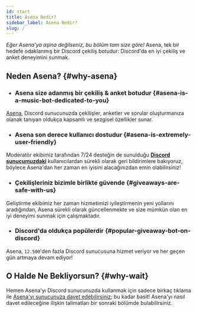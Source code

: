 ```yaml
---
id: start
title: Asena Nedir?
sidebar_label: Asena Nedir?
slug: /
---
```

*Eğer Asena'ya aşina değilseniz, bu bölüm tam size göre!* Asena, tek bir hedefe odaklanmış bir Discord çekiliş botudur:
Discord'da en iyi çekiliş ve anket deneyimini sunmak.

## Neden Asena? {#why-asena}

* ### Asena size adanmış bir çekiliş & anket botudur {#asena-is-a-music-bot-dedicated-to-you}
[Asena](https://asena.xyz), Discord sunucunuzda çekilişler, anketler ve sorular oluşturmanıza olanak tanıyan oldukça kapsamlı ve sezgisel
özellikler sunar.

* ### Asena son derece kullanıcı dostudur {#asena-is-extremely-user-friendly}
Moderatör ekibimiz tarafından 7/24 desteğin de sunulduğu **[Discord sunucumuzdaki](https://dc.asena.xyz)** kullanıcılardan sürekli olarak geri
bildirimlere bakıyoruz, böylece Asena'dan her zaman en iyisini alacağınızdan emin olabilirsiniz!

* ### Çekilişleriniz bizimle birlikte güvende {#giveaways-are-safe-with-us}
Geliştirme ekibimiz her zaman hizmetimizi iyileştirmenin yeni yollarını aradığından, Asena sürekli olarak güncellenmekte
ve size mümkün olan en iyi deneyimi sunmak için çalışmaktadır.

* ### Discord'da oldukça popülerdir {#popular-giveaway-bot-on-discord}
Asena, `12.500`'den fazla Discord sunucusuna hizmet veriyor ve her geçen gün artmaya devam ediyor!

## O Halde Ne Bekliyorsun? {#why-wait}

Hemen Asena'yı Discord sunucunuzda kullanmak için sadece birkaç tıklama
ile [Asena'yı sunucunuza davet edebilirsiniz](https://invite.asena.xyz); bu kadar basit! Asena'yı nasıl davet
edileceğine ilişkin talimatları bir sonraki bölümde bulabilirsiniz.
